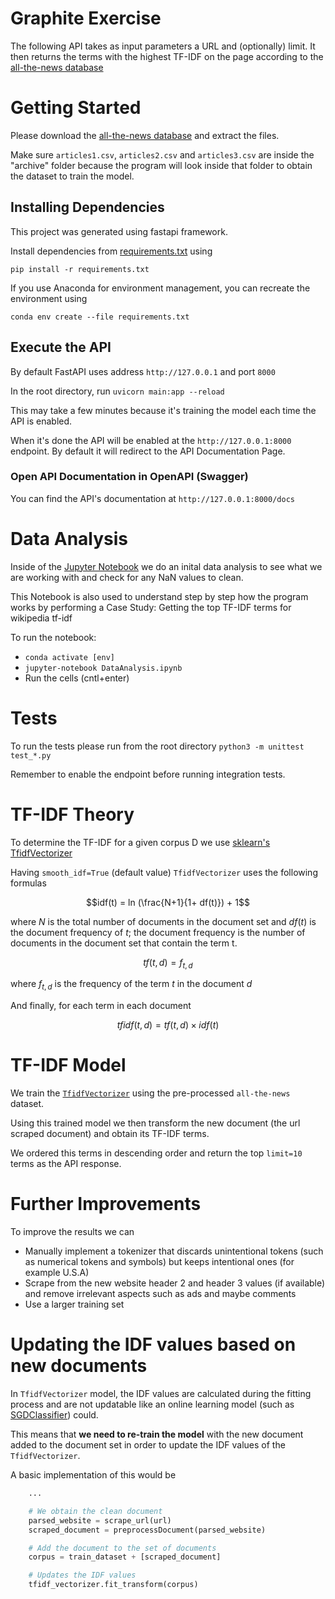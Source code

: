 # Graphite Exercise

The following API takes as input parameters a URL and (optionally) limit. It then returns the terms with the highest TF-IDF on
the page according to the [all-the-news database](https://www.kaggle.com/snapcrack/all-the-news)

# Getting Started

Please download the [all-the-news database](https://www.kaggle.com/snapcrack/all-the-news) and extract the files.

Make sure `articles1.csv`, `articles2.csv` and `articles3.csv` are inside the "archive" folder because the program will look inside that folder to obtain the dataset to train the model.

## Installing Dependencies

This project was generated using fastapi framework.

Install dependencies from [requirements.txt](./requirements.txt) using

`pip install -r requirements.txt`

If you use Anaconda for environment management, you can recreate the environment using

`conda env create --file requirements.txt`

## Execute the API

By default FastAPI uses address `http://127.0.0.1` and port `8000`

In the root directory, run `uvicorn main:app --reload`

This may take a few minutes because it's training the model each time the API is enabled.

When it's done the API will be enabled at the `http://127.0.0.1:8000` endpoint. By default it will redirect to the API Documentation Page.

### Open API Documentation in OpenAPI (Swagger)

You can find the API's documentation at `http://127.0.0.1:8000/docs`

# Data Analysis

Inside of the [Jupyter Notebook](./DataAnalysis.ipynb) we do an inital data analysis to see what we are working with and check for any NaN values to clean.

This Notebook is also used to understand step by step how the program works by performing a Case Study: Getting the top TF-IDF terms for wikipedia tf-idf

To run the notebook:

- `conda activate [env]`
- `jupyter-notebook DataAnalysis.ipynb`
- Run the cells (cntl+enter)

# Tests

To run the tests please run from the root directory `python3 -m unittest test_*.py`

Remember to enable the endpoint before running integration tests.

# TF-IDF Theory

To determine the TF-IDF for a given corpus D we use [sklearn's TfidfVectorizer](https://scikit-learn.org/stable/modules/generated/sklearn.feature_extraction.text.TfidfVectorizer.html)

Having `smooth_idf=True` (default value) `TfidfVectorizer` uses the following formulas

$$idf(t) = ln (\frac{N+1}{1+ df(t)}) + 1$$

where $N$ is the total number of documents in the document set and $df(t)$ is the document frequency of $t$; the document frequency is the number of documents in the document set that contain the term t.

$$tf(t,d) = f_{t,d}$$

where $f_{t,d}$ is the frequency of the term $t$ in the document $d$

And finally, for each term in each document

$$tfidf(t,d) = tf(t,d) \times idf(t)$$

# TF-IDF Model

We train the [`TfidfVectorizer`](jhttps://scikit-learn.org/stable/modules/generated/sklearn.feature_extraction.text.TfidfVectorizer.html) using the pre-processed `all-the-news` dataset.

Using this trained model we then transform the new document (the url scraped document) and obtain its TF-IDF terms.

We ordered this terms in descending order and return the top `limit=10` terms as the API response.

# Further Improvements

To improve the results we can

- Manually implement a tokenizer that discards unintentional tokens (such as numerical tokens and symbols) but keeps intentional ones (for example U.S.A)
- Scrape from the new website header 2 and header 3 values (if available) and remove irrelevant aspects such as ads and maybe comments
- Use a larger training set

# Updating the IDF values based on new documents

In `TfidfVectorizer` model, the IDF values are calculated during the fitting process and are not updatable like an online learning model (such as [SGDClassifier](https://scikit-learn.org/stable/modules/generated/sklearn.linear_model.SGDClassifier.html)) could.

This means that **we need to re-train the model** with the new document added to the document set in order to update the IDF values of the `TfidfVectorizer`.

A basic implementation of this would be

```python
    ...

    # We obtain the clean document
    parsed_website = scrape_url(url)
    scraped_document = preprocessDocument(parsed_website)

    # Add the document to the set of documents
    corpus = train_dataset + [scraped_document]

    # Updates the IDF values
    tfidf_vectorizer.fit_transform(corpus)
```
